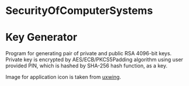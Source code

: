# SecurityOfComputerSystems


# Key Generator


Program for generating pair of private and public RSA 4096-bit keys. Private key is encrypted by AES/ECB/PKCS5Padding algorithm using user provided PIN, which is hashed by SHA-256 hash function, as a key.

Image for application icon is taken from [uxwing](https://uxwing.com/keys-icon/).
